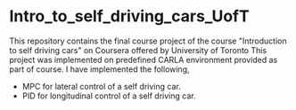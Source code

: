 # Intro_to_self_driving_cars_UofT

This repository contains the final course project of the course "Introduction to self driving cars" on Coursera offered by University of Toronto 
This project was implemented on predefined CARLA environment provided as part of course. I have implemented the following, 
- MPC for lateral control of a self driving car.
- PID for longitudinal control of a self driving car.


